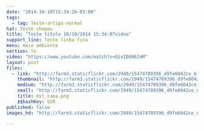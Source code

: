 ```yaml
---
date: "2014-10-10T15:34:26-03:00"
tags:
  - tag: Teste-artigo-normal
hat: Teste chapeu
title: "Teste titulo 10/10/2014 15:34:07video"
support_line: Teste linha fina
menu: meio ambiente
section: tv
video: "https://www.youtube.com/watch?v=QixID6N6ImM"
layout: post
files:
  - link: "http://farm3.staticflickr.com/2949/15474789396_d9fe6042ce_b.jpg"
    thumbnail: "http://farm3.staticflickr.com/2949/15474789396_d9fe6042ce_t.jpg"
    medium: "http://farm3.staticflickr.com/2949/15474789396_d9fe6042ce_z.jpg"
    small: "http://farm3.staticflickr.com/2949/15474789396_d9fe6042ce_n.jpg"
    title: mst_capa.png
    $$hashKey: 02R
published: false
images_hd: "http://farm3.staticflickr.com/2949/15474789396_d9fe6042ce_n.jpg"

---
```

